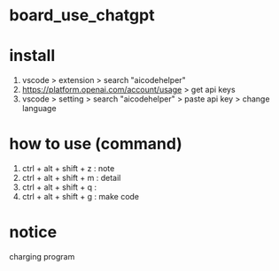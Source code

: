 # board_use_chatgpt

# install
1. vscode > extension > search "aicodehelper"
2. https://platform.openai.com/account/usage > get api keys
3. vscode > setting > search "aicodehelper" > paste api key > change language

# how to use (command)
1. ctrl + alt + shift + z : note
2. ctrl + alt + shift + m : detail
3. ctrl + alt + shift + q : 
4. ctrl + alt + shift + g : make code

# notice
charging program
